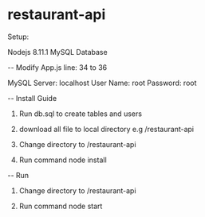 # restaurant-api

Setup:

Nodejs 8.11.1
MySQL Database

-- Modify App.js line: 34 to 36

MySQL Server: localhost
User Name: root
Password: root


-- Install Guide

1. Run db.sql to create tables and users

2. download all file to local directory e.g /restaurant-api

3. Change directory to /restaurant-api

4. Run command node install

-- Run

1. Change directory to /restaurant-api

2. Run command node start

